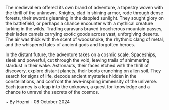 
The medieval era offered its own brand of adventure, a tapestry woven with the thrill of the unknown. Knights, clad in shining armor, rode through dense forests, their swords gleaming in the dappled sunlight. They sought glory on the battlefield, or perhaps a chance encounter with a mythical creature lurking in the wilds. Trading caravans braved treacherous mountain passes, their laden camels carrying exotic goods across vast, unforgiving deserts. The air was thick with the scent of woodsmoke, the rhythmic clang of metal, and the whispered tales of ancient gods and forgotten heroes. 

In the distant future, the adventure takes on a cosmic scale. Spaceships, sleek and powerful, cut through the void, leaving trails of shimmering stardust in their wake. Astronauts, their faces etched with the thrill of discovery, explore distant planets, their boots crunching on alien soil. They search for signs of life, decode ancient mysteries hidden in the constellations, and confront the awe-inspiring immensity of the universe. Each journey is a leap into the unknown, a quest for knowledge and a chance to unravel the secrets of the cosmos. 

~ By Hozmi - 08 October 2024
